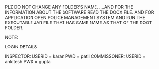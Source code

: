 PLZ DO NOT CHANGE ANY FOLDER'S NAME.
....AND FOR THE INFORMATION ABOUT THE SOFTWARE READ THE DOCX FILE.
AND FOR APPLICATION OPEN POLICE MANAGEMENT SYSTEM 
AND RUN THE EXECUTABLE JAR FILE THAT HAS SAME NAME AS THAT OF THE ROOT FOLDER.

NOTE:

LOGIN DETAILS

INSPECTOR: USERID = karan   PWD = patil
COMMISSONER: USERID = ankitesh  PWD = gupta